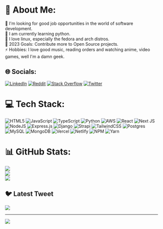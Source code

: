 # 💫 About Me:
🔭 I'm looking for good job opportunities in the world of software development.<br>🌱 I am currently learning python.<br>👯 I love linux, especially the fedora and arch distros.<br>🥅 2023 Goals: Contribute more to Open Source projects.<br>⚡ Hobbies: I love good music, reading orders and watching anime, video games, well I'm a damn geek.


## 🌐 Socials:
[![LinkedIn](https://img.shields.io/badge/LinkedIn-%230077B5.svg?logo=linkedin&logoColor=white)](https://linkedin.com/in/dcervellon) [![Reddit](https://img.shields.io/badge/Reddit-%23FF4500.svg?logo=Reddit&logoColor=white)](https://reddit.com/user/edavidsp72) [![Stack Overflow](https://img.shields.io/badge/-Stackoverflow-FE7A16?logo=stack-overflow&logoColor=white)](https://stackoverflow.com/users/14963512) [![Twitter](https://img.shields.io/badge/Twitter-%231DA1F2.svg?logo=Twitter&logoColor=white)](https://twitter.com/Davesr72) 

# 💻 Tech Stack:
![HTML5](https://img.shields.io/badge/html5-%23E34F26.svg?style=for-the-badge&logo=html5&logoColor=white) ![JavaScript](https://img.shields.io/badge/javascript-%23323330.svg?style=for-the-badge&logo=javascript&logoColor=%23F7DF1E) ![TypeScript](https://img.shields.io/badge/typescript-%23007ACC.svg?style=for-the-badge&logo=typescript&logoColor=white) ![Python](https://img.shields.io/badge/python-3670A0?style=for-the-badge&logo=python&logoColor=ffdd54) ![AWS](https://img.shields.io/badge/AWS-%23FF9900.svg?style=for-the-badge&logo=amazon-aws&logoColor=white) ![React](https://img.shields.io/badge/react-%2320232a.svg?style=for-the-badge&logo=react&logoColor=%2361DAFB) ![Next JS](https://img.shields.io/badge/Next-black?style=for-the-badge&logo=next.js&logoColor=white) ![NodeJS](https://img.shields.io/badge/node.js-6DA55F?style=for-the-badge&logo=node.js&logoColor=white) ![Express.js](https://img.shields.io/badge/express.js-%23404d59.svg?style=for-the-badge&logo=express&logoColor=%2361DAFB) ![Django](https://img.shields.io/badge/django-%23092E20.svg?style=for-the-badge&logo=django&logoColor=white) ![Strapi](https://img.shields.io/badge/strapi-%232E7EEA.svg?style=for-the-badge&logo=strapi&logoColor=white) ![TailwindCSS](https://img.shields.io/badge/tailwindcss-%2338B2AC.svg?style=for-the-badge&logo=tailwind-css&logoColor=white) ![Postgres](https://img.shields.io/badge/postgres-%23316192.svg?style=for-the-badge&logo=postgresql&logoColor=white) ![MySQL](https://img.shields.io/badge/mysql-%2300f.svg?style=for-the-badge&logo=mysql&logoColor=white) ![MongoDB](https://img.shields.io/badge/MongoDB-%234ea94b.svg?style=for-the-badge&logo=mongodb&logoColor=white) ![Vercel](https://img.shields.io/badge/vercel-%23000000.svg?style=for-the-badge&logo=vercel&logoColor=white) ![Netlify](https://img.shields.io/badge/netlify-%23000000.svg?style=for-the-badge&logo=netlify&logoColor=#00C7B7) ![NPM](https://img.shields.io/badge/NPM-%23000000.svg?style=for-the-badge&logo=npm&logoColor=white) ![Yarn](https://img.shields.io/badge/yarn-%232C8EBB.svg?style=for-the-badge&logo=yarn&logoColor=white)
# 📊 GitHub Stats:
![](https://github-readme-stats.vercel.app/api?username=edavid72&theme=react&hide_border=false&include_all_commits=true&count_private=false)<br/>
![](https://github-readme-streak-stats.herokuapp.com/?user=edavid72&theme=react&hide_border=false)<br/>
![](https://github-readme-stats.vercel.app/api/top-langs/?username=edavid72&theme=react&hide_border=false&include_all_commits=true&count_private=false&layout=compact)

## 🐦 Latest Tweet
[![](https://gtce.itsvg.in/api?username=Davesr72)](https://github.com/VishwaGauravIn/github-twitter-card-embed)

---
[![](https://visitcount.itsvg.in/api?id=edavid72&icon=2&color=0)](https://visitcount.itsvg.in)

<!-- Proudly created with GPRM ( https://gprm.itsvg.in ) -->